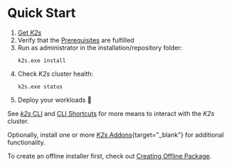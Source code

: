 <!--
SPDX-FileCopyrightText: © 2024 Siemens Healthineers AG
SPDX-License-Identifier: MIT
-->

# Quick Start
1. [Get *K2s*](../op-manual/getting-k2s.md)
3. Verify that the [Prerequisites](../op-manual/installing-k2s.md#prerequisites) are fulfilled
4. Run as administrator in the installation/repository folder:
    ```console
    k2s.exe install
    ```
5. Check *K2s* cluster health:
    ```console
    k2s.exe status
    ```
6. Deploy your workloads :rocket:

See [*k2s* CLI](../user-guide/k2s-cli.md) and [CLI Shortcuts](../user-guide/cli-shortcuts.md) for more means to interact with the *K2s* cluster.

Optionally, install one or more [*K2s* Addons](https://github.com/Siemens-Healthineers/K2s/blob/main/addons/README.md){target="_blank"} for additional functionality.

To create an offline installer first, check out [Creating Offline Package](../op-manual/creating-offline-package.md).